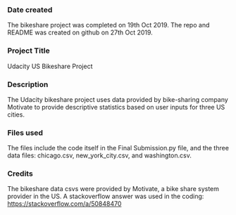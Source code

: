 ### Date created
The bikeshare project was completed on 19th Oct 2019. The repo and README was created on github on 27th Oct 2019.

### Project Title
Udacity US Bikeshare Project

### Description
The Udacity bikeshare project uses data provided by bike-sharing company Motivate to provide descriptive statistics based on user inputs for three US cities.

### Files used
The files include the code itself in the Final Submission.py file, and the three data files: chicago.csv, new_york_city.csv, and washington.csv.

### Credits
The bikeshare data csvs were provided by Motivate, a bike share system provider in the US.
A stackoverflow answer was used in the coding: https://stackoverflow.com/a/50848470
